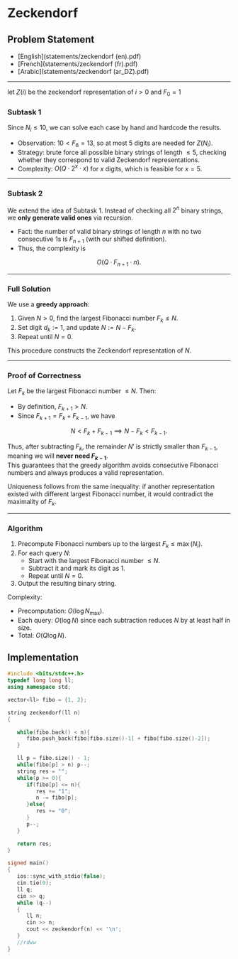 # Zeckendorf

## Problem Statement
- [English](statements/zeckendorf (en).pdf)
- [French](statements/zeckendorf (fr).pdf)
- [Arabic](statements/zeckendorf (ar_DZ).pdf)

---
let $Z(i)$ be the zeckendorf representation of $i>0$ and $F_0 = 1$

### Subtask 1

Since $N_i \leq 10$, we can solve each case by hand and hardcode the results.  

- Observation: $10 < F_6 = 13$, so at most 5 digits are needed for $Z(N_i)$.  
- Strategy: brute force all possible binary strings of length $\leq 5$, checking whether they correspond to valid Zeckendorf representations.  
- Complexity: $O(Q \cdot 2^x \cdot x)$ for $x$ digits, which is feasible for $x = 5$.

---

### Subtask 2

We extend the idea of Subtask 1. Instead of checking all $2^n$ binary strings, we **only generate valid ones** via recursion.  

- Fact: the number of valid binary strings of length $n$ with no two consecutive $1$s is $F_{n+1}$ (with our shifted definition).  
- Thus, the complexity is  

$$
O(Q \cdot F_{n+1} \cdot n).
$$

---

### Full Solution

We use a **greedy approach**:

1. Given $N > 0$, find the largest Fibonacci number $F_k \leq N$.  
2. Set digit $d_k := 1$, and update $N := N - F_k$.  
3. Repeat until $N = 0$.  

This procedure constructs the Zeckendorf representation of $N$.  

---

### Proof of Correctness

Let $F_k$ be the largest Fibonacci number $\leq N$. Then:  

- By definition, $F_{k+1} > N$.  
- Since $F_{k+1} = F_k + F_{k-1}$, we have  

$$
N < F_k + F_{k-1} \implies N - F_k < F_{k-1}.
$$  

Thus, after subtracting $F_k$, the remainder $N'$ is strictly smaller than $F_{k-1}$, meaning we will **never need $F_{k-1}$**.  
This guarantees that the greedy algorithm avoids consecutive Fibonacci numbers and always produces a valid representation.  

Uniqueness follows from the same inequality: if another representation existed with different largest Fibonacci number, it would contradict the maximality of $F_k$.  

---

### Algorithm

1. Precompute Fibonacci numbers up to the largest $F_k \leq \max(N_i)$.  
2. For each query $N$:  
   - Start with the largest Fibonacci number $\leq N$.  
   - Subtract it and mark its digit as $1$.  
   - Repeat until $N = 0$.  
3. Output the resulting binary string.  

Complexity:  
- Precomputation: $O(\log N_{\max})$.  
- Each query: $O(\log N)$ since each subtraction reduces $N$ by at least half in size.  
- Total: $O(Q \log N)$.  

## Implementation

```cpp
#include <bits/stdc++.h>
typedef long long ll;
using namespace std;

vector<ll> fibo = {1, 2};

string zeckendorf(ll n)
{

   while(fibo.back() < n){
      fibo.push_back(fibo[fibo.size()-1] + fibo[fibo.size()-2]);
   }

   ll p = fibo.size() - 1;
   while(fibo[p] > n) p--;
   string res = "";
   while(p >= 0){
      if(fibo[p] <= n){
         res += "1";
         n -= fibo[p];
      }else{
         res += "0";
      }
      p--;
   }

   return res;
}

signed main()
{
   ios::sync_with_stdio(false);
   cin.tie(0);
   ll q;
   cin >> q;
   while (q--)
   {
      ll n;
      cin >> n;
      cout << zeckendorf(n) << '\n';
   }
   //rdww
}
```
